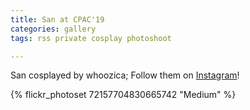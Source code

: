 ```yaml
---
title: San at CPAC'19
categories: gallery
tags: rss private cosplay photoshoot

---
```


San cosplayed by whoozica; Follow them on [Instagram](https://www.instagram.com/whoozica)!

{% flickr_photoset 72157704830665742 "Medium" %}